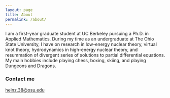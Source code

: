 ```yaml
---
layout: page
title: About
permalink: /about/
---
```


I am a first-year graduate student at UC Berkeley pursuing a Ph.D. in Applied Mathematics. During my time as an undergraduate at The Ohio State University, I have on research in low-energy nuclear theory, virtual knot theory, hydrodynamics in high-energy nuclear theory, and resummation of divergent series of solutions to partial differential equations. My main hobbies include playing chess, boxing, skiing, and playing Dungeons and Dragons.

### Contact me

[heinz.38@osu.edu](mailto:heinz.38@osu.edu)
